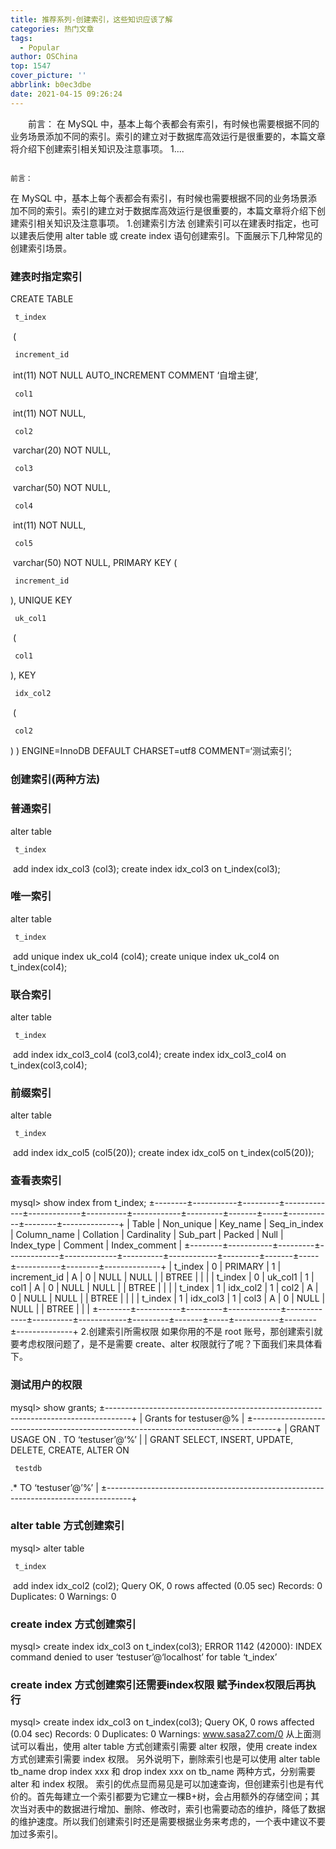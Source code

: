 ```yaml
---
title: 推荐系列-创建索引，这些知识应该了解
categories: 热门文章
tags:
  - Popular
author: OSChina
top: 1547
cover_picture: ''
abbrlink: b0ec3dbe
date: 2021-04-15 09:26:24
---
```


&emsp;&emsp;前言： 在 MySQL 中，基本上每个表都会有索引，有时候也需要根据不同的业务场景添加不同的索引。索引的建立对于数据库高效运行是很重要的，本篇文章将介绍下创建索引相关知识及注意事项。 1....
<!-- more -->

                                                                                                                                                                                        前言： 
在 MySQL 中，基本上每个表都会有索引，有时候也需要根据不同的业务场景添加不同的索引。索引的建立对于数据库高效运行是很重要的，本篇文章将介绍下创建索引相关知识及注意事项。 
1.创建索引方法 创建索引可以在建表时指定，也可以建表后使用 alter table 或 create index 语句创建索引。下面展示下几种常见的创建索引场景。 
 
### 建表时指定索引 
CREATE TABLE  
 ```java 
  t_index
  ``` 
  (  
 ```java 
  increment_id
  ``` 
  int(11) NOT NULL AUTO_INCREMENT COMMENT ‘自增主键’,  
 ```java 
  col1
  ``` 
  int(11) NOT NULL,  
 ```java 
  col2
  ``` 
  varchar(20) NOT NULL,  
 ```java 
  col3
  ``` 
  varchar(50) NOT NULL,  
 ```java 
  col4
  ``` 
  int(11) NOT NULL,  
 ```java 
  col5
  ``` 
  varchar(50) NOT NULL, PRIMARY KEY ( 
 ```java 
  increment_id
  ``` 
 ), UNIQUE KEY  
 ```java 
  uk_col1
  ``` 
  ( 
 ```java 
  col1
  ``` 
 ), KEY  
 ```java 
  idx_col2
  ``` 
  ( 
 ```java 
  col2
  ``` 
 ) ) ENGINE=InnoDB DEFAULT CHARSET=utf8 COMMENT=‘测试索引’; 
 
### 创建索引(两种方法) 
 
### 普通索引 
alter table  
 ```java 
  t_index
  ``` 
  add index idx_col3 (col3); create index idx_col3 on t_index(col3); 
 
### 唯一索引 
alter table  
 ```java 
  t_index
  ``` 
  add unique index uk_col4 (col4); create unique index uk_col4 on t_index(col4); 
 
### 联合索引 
alter table  
 ```java 
  t_index
  ``` 
  add index idx_col3_col4 (col3,col4); create index idx_col3_col4 on t_index(col3,col4); 
 
### 前缀索引 
alter table  
 ```java 
  t_index
  ``` 
  add index idx_col5 (col5(20)); create index idx_col5 on t_index(col5(20)); 
 
### 查看表索引 
mysql> show index from t_index; ±--------±-----------±---------±-------------±-------------±----------±------------±---------±-------±-----±-----------±--------±--------------+ | Table | Non_unique | Key_name | Seq_in_index | Column_name | Collation | Cardinality | Sub_part | Packed | Null | Index_type | Comment | Index_comment | ±--------±-----------±---------±-------------±-------------±----------±------------±---------±-------±-----±-----------±--------±--------------+ | t_index | 0 | PRIMARY | 1 | increment_id | A | 0 | NULL | NULL | | BTREE | | | | t_index | 0 | uk_col1 | 1 | col1 | A | 0 | NULL | NULL | | BTREE | | | | t_index | 1 | idx_col2 | 1 | col2 | A | 0 | NULL | NULL | | BTREE | | | | t_index | 1 | idx_col3 | 1 | col3 | A | 0 | NULL | NULL | | BTREE | | | ±--------±-----------±---------±-------------±-------------±----------±------------±---------±-------±-----±-----------±--------±--------------+ 2.创建索引所需权限 如果你用的不是 root 账号，那创建索引就要考虑权限问题了，是不是需要 create、alter 权限就行了呢？下面我们来具体看下。 
 
### 测试用户的权限 
mysql> show grants; ±------------------------------------------------------------------------------------+ | Grants for testuser@% | ±------------------------------------------------------------------------------------+ | GRANT USAGE ON . TO ‘testuser’@’%’ | | GRANT SELECT, INSERT, UPDATE, DELETE, CREATE, ALTER ON  
 ```java 
  testdb
  ``` 
 .* TO ‘testuser’@’%’ | ±------------------------------------------------------------------------------------+ 
 
### alter table 方式创建索引 
mysql> alter table  
 ```java 
  t_index
  ``` 
  add index idx_col2 (col2); Query OK, 0 rows affected (0.05 sec) Records: 0 Duplicates: 0 Warnings: 0 
 
### create index 方式创建索引 
mysql> create index idx_col3 on t_index(col3); ERROR 1142 (42000): INDEX command denied to user ‘testuser’@‘localhost’ for table ‘t_index’ 
 
### create index 方式创建索引还需要index权限 赋予index权限后再执行 
mysql> create index idx_col3 on t_index(col3); Query OK, 0 rows affected (0.04 sec) Records: 0 Duplicates: 0 Warnings: www.sasa27.com/0 从上面测试可以看出，使用 alter table 方式创建索引需要 alter 权限，使用 create index 方式创建索引需要 index 权限。 
另外说明下，删除索引也是可以使用 alter table tb_name drop index xxx 和 drop index xxx on tb_name 两种方式，分别需要 alter 和 index 权限。 
索引的优点显而易见是可以加速查询，但创建索引也是有代价的。首先每建立一个索引都要为它建立一棵B+树，会占用额外的存储空间；其次当对表中的数据进行增加、删除、修改时，索引也需要动态的维护，降低了数据的维护速度。所以我们创建索引时还是需要根据业务来考虑的，一个表中建议不要加过多索引。
                                        